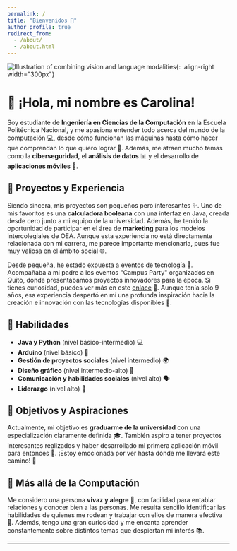 ```yaml
---
permalink: /
title: "Bienvenidos 🌟"
author_profile: true
redirect_from: 
  - /about/
  - /about.html
---
```


![Illustration of combining vision and language modalities](/images/imagenNiñaAboutMe.webp){: .align-right width="300px"}

# 👋 ¡Hola, mi nombre es Carolina!

Soy estudiante de **Ingeniería en Ciencias de la Computación** en la Escuela Politécnica Nacional, y me apasiona entender todo acerca del mundo de la computación 💻, desde cómo funcionan las máquinas hasta cómo hacer que comprendan lo que quiero lograr 🤖. Además, me atraen mucho temas como la **ciberseguridad**, el **análisis de datos** 📊 y el desarrollo de **aplicaciones móviles** 📱.

## 🚀 Proyectos y Experiencia

Siendo sincera, mis proyectos son pequeños pero interesantes ✨. Uno de mis favoritos es una **calculadora booleana** con una interfaz en Java, creada desde cero junto a mi equipo de la universidad. Además, he tenido la oportunidad de participar en el área de **marketing** para los modelos intercolegiales de OEA. Aunque esta experiencia no está directamente relacionada con mi carrera, me parece importante mencionarla, pues fue muy valiosa en el ámbito social 🌐.

Desde pequeña, he estado expuesta a eventos de tecnología 🔌. Acompañaba a mi padre a los eventos "Campus Party" organizados en Quito, donde presentábamos proyectos innovadores para la época. Si tienes curiosidad, puedes ver más en este [enlace](https://www.youtube.com/watch?v=6y_XQzbexcc&ab_channel=latvecuador) 🎥. Aunque tenía solo 9 años, esa experiencia despertó en mí una profunda inspiración hacia la creación e innovación con las tecnologías disponibles 🚀.

## 💼 Habilidades

- **Java y Python** (nivel básico-intermedio) 💻
- **Arduino** (nivel básico) 🤖
- **Gestión de proyectos sociales** (nivel intermedio) 🌍
- **Diseño gráfico** (nivel intermedio-alto) 🎨
- **Comunicación y habilidades sociales** (nivel alto) 🗣️
- **Liderazgo** (nivel alto) 👥

## 🎯 Objetivos y Aspiraciones

Actualmente, mi objetivo es **graduarme de la universidad** con una especialización claramente definida 🎓. También aspiro a tener proyectos interesantes realizados y haber desarrollado mi primera aplicación móvil para entonces 📲. ¡Estoy emocionada por ver hasta dónde me llevará este camino! 🌠

## 💫 Más allá de la Computación

Me considero una persona **vivaz y alegre** 🌈, con facilidad para entablar relaciones y conocer bien a las personas. Me resulta sencillo identificar las habilidades de quienes me rodean y trabajar con ellos de manera efectiva 🤝. Además, tengo una gran curiosidad y me encanta aprender constantemente sobre distintos temas que despiertan mi interés 📚.

---
